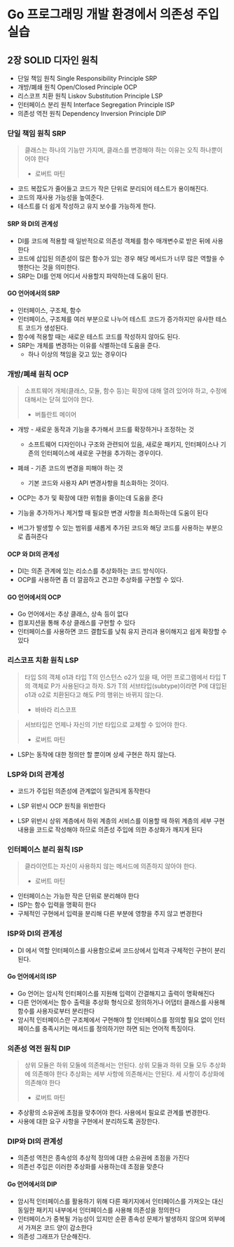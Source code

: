 # Go 프로그래밍 개발 환경에서 의존성 주입 실습

## 2장 SOLID 디자인 원칙

- 단일 책임 원칙 Single Responsibility Principle SRP
- 개방/폐쇄 원칙 Open/Closed Principle  OCP
- 리스코프 치환 원칙 Liskov Substitution Principle LSP
- 인터페이스 분리 원칙 Interface Segregation Principle ISP
- 의존성 역전 원칙 Dependency Inversion Principle DIP

### 단일 책임 원칙 SRP

> 클래스는 하나의 기능만 가지며, 클래스를 변경해야 하는 이유는 오직 하나뿐이어야 한다
>
> - 로버트 마틴

- 코드 복잡도가 줄어들고 코드가 작은 단위로 분리되어 테스트가 용이해진다.
- 코드의 재사용 가능성을 높여준다.
- 테스트를 더 쉽게 작성하고 유지 보수를 가능하게 한다.

#### SRP 와 DI의 관계성

- DI를 코드에 적용할 때 일반적으로 의존성 객체를 함수 매개변수로 받은 뒤에 사용한다
- 코드에 삽입된 의존성이 많은 함수가 있는 경우 해당 메서드가 너무 많은 역할을 수행한다는 것을 의미한다.
- SRP는 DI를 언제 어디서 사용할지 파악하는데 도움이 된다.

#### GO 언어에서의 SRP

- 인터페이스, 구조체, 함수
- 인터페이스, 구조체를 여러 부분으로 나누어 테스트 코드가 증가하지만 유사한 테스트 코드가 생성된다.
- 함수에 적용할 때는 새로운 테스트 코드를 작성하지 않아도 된다.
- SRP는 개체를 변경하는 이유를 식별하는데 도움을 준다.
  - 하나 이상의 책임을 갖고 있는 경우이다

### 개방/폐쇄 원칙 OCP

> 소프트웨어 개체(클래스, 모듈, 함수 등)는 확장에 대해 열려 있어야 하고, 수정에 대해서는 닫혀 있어야 한다.
>
> - 버틀란트 메이어

- 개방 - 새로운 동작과 기능을 추가해서 코드를 확장하거나 조정하는 것
  - 소프트웨어 디자인이나 구조와 관련되어 있음, 새로운 패키지, 인터페이스나 기존의 인터페이스에 새로운 구현을 추가하는 경우이다.
- 폐쇄 - 기존 코드의 변경을 피해야 하는 것
  - 기본 코드와 사용자 API 변경사항을 최소화하는 것이다.

- OCP는 추가 및 확장에 대한 위험을 줄이는데 도움을 준다
- 기능을 추가하거나 제거할 때 필요한 변경 사항을 최소화하는데 도움이 된다
- 버그가 발생할 수 있는 범위를 새롭게 추가된 코드와 해당 코드를 사용하는 부분으로 좁혀준다

#### OCP 와 DI의 관계성

- DI는 의존 관계에 있는 리소스를 추상화하는 코드 방식이다.
- OCP를 사용하면 좀 더 깔끔하고 견고한 추상화를 구현할 수 있다.

#### GO 언어에서의 OCP

- Go 언어에서는 추상 클래스, 상속 등이 없다
- 컴포지션을 통해 추상 클래스를 구현할 수 있다
- 인터페이스를 사용하면 코드 결합도를 낮춰 유지 관리과 용이해지고 쉽게 확장할 수 있다

### 리스코프 치환 원칙 LSP

> 타입 S의 객체 o1과 타입 T의 인스턴스 o2가 있을 때, 어떤 프로그램에서 타입 T의 객체로 P가 사용된다고 하자. S가 T의 서브타입(subtype)이라면 P에 대입된 o1과 o2로 치환된다고 해도 P의 행위는 바뀌지 않는다.
>
> - 바바라 리스코프

> 서브타입은 언제나 자신의 기반 타입으로 교체할 수 있어야 한다.
>
> - 로버트 마틴

- LSP는 동작에 대한 정의만 할 뿐이며 상세 구현은 하지 않는다.

### LSP와 DI의 관계성

- 코드가 주입된 의존성에 관계없이 일관되게 동작한다

- LSP 위반시 OCP 원칙을 위반한다

- LSP 위반시 상위 계층에서 하위 계층의 서비스를 이용할 때 하위 계층의 세부 구현 내용을 코드로 작성해야 하므로 의존성 주입에 의한 추상화가 깨지게 된다

### 인터페이스 분리 원칙 ISP

> 클라이언트는 자신이 사용하지 않는 메서드에 의존하지 않아야 한다.
>
> - 로버트 마틴

- 인터페이스는 가능한 작은 단위로 분리해야 한다
- ISP는 함수 입력을 명확히 한다
- 구체적인 구현에서 입력을 분리해 다른 부분에 영향을 주지 않고 변경한다

### ISP와 DI의 관계성

- DI 에서 역할 인터페이스를 사용함으로써 코드상에서 입력과 구체적인 구현이 분리된다.

#### Go 언어에서의 ISP

- Go 언어는 암시적 인터페이스를 지원해 입력이 간결해지고 출력이 명확해진다
- 다른 언어에서는 함수 출력을 추상화 형식으로 정의하거나 어댑터 클래스를 사용해 함수를 사용자로부터 분리한다
- 암시적 인터페이스란 구조체에서 구현해야 할 인터페이스를 정의할 필요 없이 인터페이스를 충족시키는 메서드를 정의하기만 하면 되는 언어적 특징이다.

### 의존성 역전 원칙 DIP

> 상위  모듈은 하위 모둘에 의존해서는 안된다. 상위 모듈과 하위 모듈 모두 추상화에 의존해야 한다 추상화는 세부 사항에 의존해서는 안된다. 세 사항이 추상화에 의존해야 한다
>
> - 로버트 마틴

- 추상황의 소유권에 초점을 맞추어야 한다. 사용에서 필요로 관계를 변경한다.
- 사용에 대한 요구 사항을 구현에서 분리하도록 권장한다.

### DIP와 DI의 관계성

- 의존성 역전은 종속성의 추상적 정의에 대한 소유권에 초점을 가진다
- 의존선 주입은 이러한 추상화를 사용하는데 초점을 맞춘다

#### Go 언어에서의 DIP

- 암시적 인터페이스를 활용하기 위해 다른 패키지에서 인터페이스를 가져오는 대신 동일한 패키지 내부에서 인터페이스를 사용해 의존성을 정의한다
- 인터페이스가 중복될 가능성이 있지만 순환 종속성 문제가 발생하지 않으며 외부에서 가져온 코드 양이 감소한다
- 의존성 그래프가 단순해진다.
